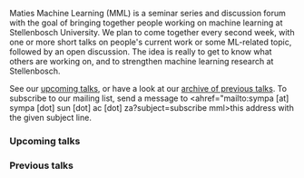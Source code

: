 Maties Machine Learning (MML) is a seminar series and discussion forum with the goal of bringing together people working on machine learning at Stellenbosch University. We plan to come together every second week, with one or more short talks on people's current work or some ML-related topic, followed by an open discussion. The idea is really to get to know what others are working on, and to strengthen machine learning research at Stellenbosch.

See our [upcoming talks](#upcoming-talks), or have a look at our [archive of previous talks](#previous-talks). To subscribe to our mailing list, send a message to <ahref="mailto:sympa [at] sympa [dot] sun [dot] ac [dot] za?subject=subscribe mml>this address</a> with the given subject line.


### Upcoming talks


### Previous talks


